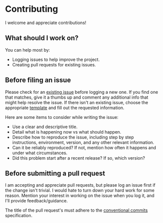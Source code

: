 # Contributing

I welcome and appreciate contributions!

## What should I work on?

You can help most by:

- Logging issues to help improve the project.
- Creating pull requests for existing issues.

## Before filing an issue

Please check for an [existing issue](/../../issues) before logging a new one.
If you find one that matches, give it a thumbs up and comment any additional
info that might help resolve the issue. If there isn't an existing issue,
choose the appropriate [template](/../../issues/new/choose) and fill out the
requested information.

Here are some items to consider while writing the issue:

- Use a clear and descriptive title.
- Detail what is happening now vs what should happen.
- Describe how to reproduce the issue, including step by step instructions,
  environment, version, and any other relevant information.
- Can it be reliably reproduced? If not, mention how often it happens and under
  what circumstances.
- Did this problem start after a recent release? If so, which version?

## Before submitting a pull request

I am accepting and appreciate pull requests, but please log an issue first if
the change isn't trivial. I would hate to turn down your hard work for some
reason. Mention your interest in working on the issue when you log it, and I'll
provide feedback/guidance.

The title of the pull request's must adhere to the
[conventional commits](https://www.conventionalcommits.org) specification.

